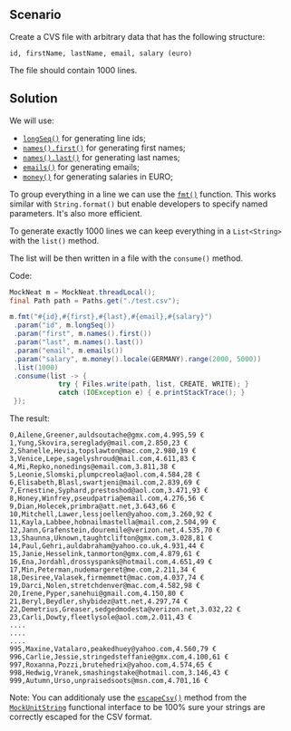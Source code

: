 ## Scenario 

Create a CVS file with arbitrary data that has the following structure:

`id, firstName, lastName, email, salary (euro)`

The file should contain 1000 lines.

## Solution

We will use:
- [`longSeq()`](MockNeat#longseq) for generating line ids;
- [`names().first()`](MockNeat#names) for generating first names;
- [`names().last()`](MockNeat#names) for generating last names;
- [`emails()`](MockNeat#emails) for generating emails;
- [`money()`](MockNeat#money) for generating salaries in EURO;

To group everything in a line we can use the [`fmt()`](MockNeat#fmt) function. This works similar with `String.format()` but enable developers to specify named parameters. It's also more efficient.

To generate exactly 1000 lines we can keep everything in a `List<String>` with the `list()` method.

The list will be then written in a file with the `consume()` method.

Code:
```java
MockNeat m = MockNeat.threadLocal();
final Path path = Paths.get("./test.csv");

m.fmt("#{id},#{first},#{last},#{email},#{salary}")
 .param("id", m.longSeq())
 .param("first", m.names().first())
 .param("last", m.names().last())
 .param("email", m.emails())
 .param("salary", m.money().locale(GERMANY).range(2000, 5000))
 .list(1000)
 .consume(list -> {
            try { Files.write(path, list, CREATE, WRITE); }
            catch (IOException e) { e.printStackTrace(); }
 });
```

The result:
```
0,Ailene,Greener,auldsoutache@gmx.com,4.995,59 €
1,Yung,Skovira,sereglady@mail.com,2.850,23 €
2,Shanelle,Hevia,topslawton@mac.com,2.980,19 €
3,Venice,Lepe,sagelyshroud@mail.com,4.611,83 €
4,Mi,Repko,nonedings@email.com,3.811,38 €
5,Leonie,Slomski,plumpcreola@aol.com,4.584,28 €
6,Elisabeth,Blasl,swartjeni@mail.com,2.839,69 €
7,Ernestine,Syphard,prestoshod@aol.com,3.471,93 €
8,Honey,Winfrey,pseudpatria@email.com,4.276,56 €
9,Dian,Holecek,primbra@att.net,3.643,66 €
10,Mitchell,Lawer,lessjoellen@yahoo.com,3.260,92 €
11,Kayla,Labbee,hobnailmastella@mail.com,2.504,99 €
12,Jann,Grafenstein,douremile@verizon.net,4.535,70 €
13,Shaunna,Uknown,taughtclifton@gmx.com,3.028,81 €
14,Paul,Gehri,auldabraham@yahoo.co.uk,4.931,44 €
15,Janie,Hesselink,tanmorton@gmx.com,4.879,61 €
16,Ena,Jordahl,drossyspanks@hotmail.com,4.651,49 €
17,Min,Peterman,nudemargeret@me.com,2.211,34 €
18,Desiree,Valasek,firmemmett@mac.com,4.037,74 €
19,Darci,Nolen,stretchdenver@mac.com,4.582,98 €
20,Irene,Pyper,sanehui@gmail.com,4.150,80 €
21,Beryl,Beydler,shybidez@att.net,4.297,74 €
22,Demetrius,Greaser,sedgedmodesta@verizon.net,3.032,22 €
23,Carli,Dowty,fleetlysole@aol.com,2.011,43 €
....
....
....
995,Maxine,Vatalaro,peakedhuey@yahoo.com,4.560,79 €
996,Carlie,Jessie,stringedsteffanie@gmx.com,4.100,61 €
997,Roxanna,Pozzi,brutehedrix@yahoo.com,4.574,65 €
998,Hedwig,Vranek,smashingstake@hotmail.com,3.146,43 €
999,Autumn,Urso,unpraisedsoots@msn.com,4.701,16 €
```

Note: You can additionaly use the [`escapeCsv()`](MockUnitString#escapeCsv) method from the [`MockUnitString`](MockUnitString) functional interface to be 100% sure your strings are correctly escaped for the CSV format.